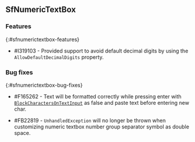 ## SfNumericTextBox

### Features
{:#sfnumerictextbox-features}

* \#I319103 - Provided support to avoid default decimal digits by using the `AllowDefaultDecimalDigits` property. 

### Bug fixes
{:#sfnumerictextbox-bug-fixes}

* \#F165262 - Text will be formatted correctly while pressing enter with [`BlockCharactersOnTextInput`](https://help.syncfusion.com/cr/uwp/Syncfusion.UI.Xaml.Controls.Input.SfNumericTextBox.html#Syncfusion_UI_Xaml_Controls_Input_SfNumericTextBox_BlockCharactersOnTextInput) as false and paste text before entering new char.

* \#FB22819 - `UnhandledException` will no longer be thrown when customizing numeric textbox number group separator symbol as double space.

